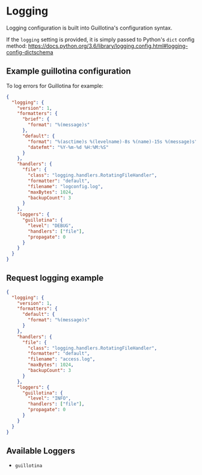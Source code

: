 # Logging

Logging configuration is built into Guillotina's configuration syntax.

If the `logging` setting is provided, it is simply passed to Python's `dict` config
method: https://docs.python.org/3.6/library/logging.config.html#logging-config-dictschema

## Example guillotina configuration

To log errors for Guillotina for example:

```json
{
  "logging": {
    "version": 1,
    "formatters": {
      "brief": {
        "format": "%(message)s"
      },
      "default": {
        "format": "%(asctime)s %(levelname)-8s %(name)-15s %(message)s",
        "datefmt": "%Y-%m-%d %H:%M:%S"
      }
    },
    "handlers": {
      "file": {
        "class": "logging.handlers.RotatingFileHandler",
        "formatter": "default",
        "filename": "logconfig.log",
        "maxBytes": 1024,
        "backupCount": 3
      }
    },
    "loggers": {
      "guillotina": {
        "level": "DEBUG",
        "handlers": ["file"],
        "propagate": 0
      }
    }
  }
}
```

## Request logging example

```json
{
  "logging": {
    "version": 1,
    "formatters": {
      "default": {
        "format": "%(message)s"
      }
    },
    "handlers": {
      "file": {
        "class": "logging.handlers.RotatingFileHandler",
        "formatter": "default",
        "filename": "access.log",
        "maxBytes": 1024,
        "backupCount": 3
      }
    },
    "loggers": {
      "guillotina": {
        "level": "INFO",
        "handlers": ["file"],
        "propagate": 0
      }
    }
  }
}
```

## Available Loggers

- `guillotina`
